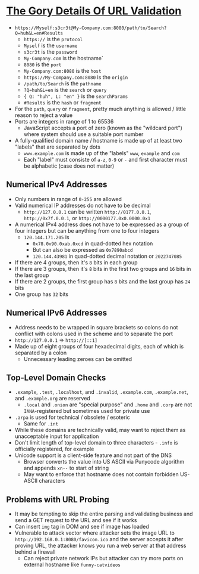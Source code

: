 # [The Gory Details Of URL Validation](http://www.guido-flohr.net/the-gory-details-of-url-validation/)

* `https://Myself:s3cr3t@My-Company.com:8080/path/to/Search?Q=huh&L=en#Results`
  * `https://` is the `protocol`
  * `Myself` is the `username`
  * `s3cr3t` is the `password`
  * `My-Company.com` is the hostname`
  * `8080` is the `port`
  * `My-Company.com:8080` is the `host`
  * `https://My-Company.com:8080` is the `origin`
  * `/path/to/Search` is the `pathname`
  * `?Q=huh&L=en` is the `search` or `query`
  * `{ Q: "huh", L: "en" }` is the `searchParams`
  * `#Results` is the `hash` or `fragment`
* For the `path`, `query` or `fragment`, pretty much anything is allowed / little reason to reject a value
* Ports are integers in range of 1 to 65536
  * JavaScript accepts a port of zero (known as the "wildcard port") where system should use a suitable port number
* A fully-qualified domain name / hostname is made up of at least two "labels" that are separated by dots
  * `www.example.com` is made up of the "labels" `www`, `example` and `com`
  * Each "label" must consiste of `a-z`, `0-9` or `-` and first character must be alphabetic (case does not matter)

## Numerical IPv4 Addresses

* Only numbers in range of `0-255` are allowed
* Valid numerical IP addresses do not have to be decimal
  * `http://127.0.0.1` can be written `http://0177.0.0.1`, `http://0x7f.0.0.1`, or `http://0000177.0x0.0000.0x1`
* A numerical IPv4 address does not have to be expressed as a group of four integers but can be anything from one to four integers
  * `120.144.171.205` is
    * `0x78.0x90.0xab.0xcd` in quad-dotted hex notation
    * But can also be expressed as `0x7890abcd`
    * `120.144.43981` in quad-dotted decimal notation or `2022747085`
* If there are 4 groups, then it's `8` bits in each group
* If there are 3 groups, then it's `8` bits in the first two groups and `16` bits in the last group
* If there are 2 groups, the first group has `8` bits and the last group has `24` bits
* One group has `32` bits

## Numerical IPv6 Addresses

* Address needs to be wrapped in square brackets so colons do not conflict with colons used in the scheme and to separate the port
* `http://127.0.0.1` => `http://[::1]`
* Made up of eight groups of four hexadecimal digits, each of which is separated by a colon
  * Unnecessary leading zeroes can be omitted

## Top-Level Domain Checks

* `.example`, `.test`, `.localhost`, and `.invalid`, `.example.com`, `.example.net`, and `.example.org` are reserved
  * `.local` and `.onion` are "special purpose" and `.home` and `.corp` are not `IANA`-registered but sometimes used for private use
* `.arpa` is used for technical / obsolete / esoteric
  * Same for `.int`
* While these domains are technically valid, may want to reject them as unacceptable input for application
* Don't limit length of top-level domain to three characters - `.info` is officially registered, for example
* Unicode support is a client-side feature and not part of the DNS
  * Browser converts the value into US ASCII via Punycode algorithm and appends `xn--` to start of string
  * May want to enforce that hostname does not contain forbidden US-ASCII characters

## Problems with URL Probing

* It may be tempting to skip the entire parsing and validating business and send a GET request to the URL and see if it works
* Can insert `img` tag in DOM and see if image has loaded
* Vulnerable to attack vector where attacker sets the image URL to `http://192.168.0.1:8080/favicon.ico` and the server accepts it after proving URL, the attacker knows you run a web server at that address behind a firewall
  * Can reject private network IPs but attacker can try more ports on external hostname like `funny-catvideos`
